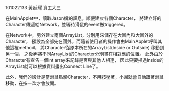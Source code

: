 101022133 黃廷耀 資工大三


在MainApplet中，讀取Jason檔的訊息，順便建立各個Character，
將建立好的Character傳遞給Network，並等待滑鼠的event被triggered。

在Network中，另外建立兩個ArrayList，分別用來儲存在大圓內和大圓外的Character，
預設為全部先在圓外，而隨者使用者的操作會由MainApplet呼叫其他這裡method，
將Character從原本所在的ArrayList(Inside or Outside) 移動到另一個，
之後再將不同ArrayList的Character分別畫在相對應的位置。
此外由於Character有宣告一個int array來記錄是否與其他人相連，
因此只要掃過Inside的ArrayList就可以根據資料畫出Connect Line了。

此外，我們的設計是當滑鼠點擊Character，不用按壓著，小圓就會自動跟著滑鼠移動，在按一次才會放開。